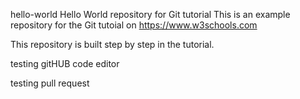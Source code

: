  hello-world
Hello World repository for Git tutorial
This is an example repository for the Git tutoial on https://www.w3schools.com

This repository is built step by step in the tutorial.

testing gitHUB code editor 

testing pull request 
